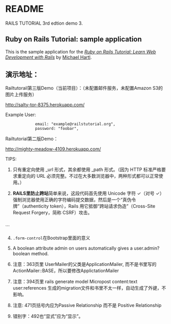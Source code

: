 # README

RAILS TUTORIAL 3rd edtion demo 3.

## Ruby on Rails Tutorial: sample application

This is the sample application for the
[*Ruby on Rails Tutorial:
Learn Web Development with Rails*](http://www.railstutorial.org/)
by [Michael Hartl](http://www.michaelhartl.com/).

## 演示地址：

Railtutorail第三版Demo（当前项目）：（未配置邮件服务，未配置Amazon S3的图片上传服务）

http://salty-tor-8375.herokuapp.com/

Example User:

```
             email: "example@railstutorial.org",
             password: "foobar",
```
Railtutorial第二版Demo：

http://mighty-meadow-4109.herokuapp.com/

TIPS:

1. 只有重定向使用 _url 形式，其余都使用 _path 形式。（因为 HTTP 标准严格要求重定向的 URL 必须完整。不过在大多数浏览器中，两种形式都可以正常使用。）

3. **RAILS里防止跨站**简单来说，这段代码首先使用 Unicode 字符 &#x2713;（对号 ✓）强制浏览器使用正确的字符编码提交数据，然后是一个“真伪令牌”（authenticity token），Rails 用它抵御“跨站请求伪造”（Cross-Site Request Forgery，简称 CSRF）攻击。

   ```
<div style="display:none">
  <input name="utf8" type="hidden" value="&#x2713;" />
  <input name="authenticity_token" type="hidden"
         value="NNb6+J/j46LcrgYUC60wQ2titMuJQ5lLqyAbnbAUkdo=" />
</div>
   ```

4. `.form-control`在Bootstrap里面的意义

3. A boolean attribute admin on users automatically gives a user.admin? boolean method.
 
5. 注意：363页里 UserMailer的父类是ApplicationMailer, 而不是书里写的ActionMailer::BASE，所以要修改ApplictationMailer

6. 注意：394页里 rails generate model Micropost content:text user:references 生成的migration文件和书里不太一样，自动生成了外键，不影响。

7. 注意: 471页括号内应为Passive Relationship 而不是 Positive Relationship

8. 错别字：492也“显式”应为“显示”。
